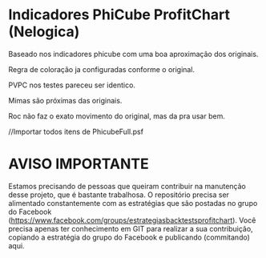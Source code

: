 
# Indicadores PhiCube ProfitChart (Nelogica)

Baseado nos indicadores phicube com uma boa aproximação dos originais.

Regra de coloração ja configuradas conforme o original.

PVPC nos testes pareceu ser identico.

Mimas são próximas das originais.

Roc não faz o exato movimento do original, mas da pra usar bem.

//Importar todos itens de PhicubeFull.psf



# AVISO IMPORTANTE

Estamos precisando de pessoas que queiram contribuir na manutenção desse projeto, que é bastante trabalhosa. O repositório precisa ser alimentado constantemente com as estratégias que são postadas no grupo do Facebook (https://www.facebook.com/groups/estrategiasbacktestsprofitchart). Você precisa apenas ter conhecimento em GIT para realizar a sua contribuição, copiando a estratégia do grupo do Facebook e publicando (commitando) aqui.
